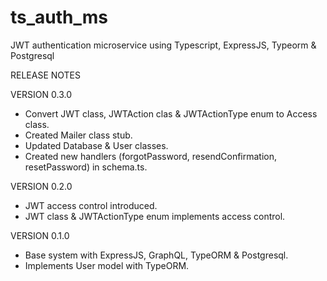 # ts_auth_ms
JWT authentication microservice using Typescript, ExpressJS, Typeorm &amp; Postgresql

RELEASE NOTES

VERSION 0.3.0
- Convert JWT class, JWTAction clas & JWTActionType enum to Access class.
- Created Mailer class stub.
- Updated Database & User classes.
- Created new handlers (forgotPassword, resendConfirmation, resetPassword) in schema.ts.

VERSION 0.2.0
- JWT access control introduced.
- JWT class & JWTActionType enum implements access control.

VERSION 0.1.0
- Base system with ExpressJS, GraphQL, TypeORM & Postgresql.
- Implements User model with TypeORM.
